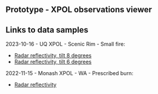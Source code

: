 ## Prototype - XPOL observations viewer 

## Links to data samples

2023-10-16 - UQ XPOL - Scenic Rim - Small fire: 
- [Radar reflectivity, tilt 8 degrees](https://appgc.github.io/web-prototype/Bokeh_Plot_2.html)
- [Radar reflectivity, tilt 6 degrees](https://appgc.github.io/web-prototype/XPOL_DBZH_6deg.html)

2022-11-15 - Monash XPOL - WA - Prescribed burn:
- [Radar reflectivity](https://appgc.github.io/web-prototype/2022_XPOL_Monash.html)
